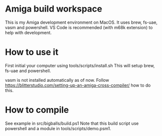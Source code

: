 # Amiga build workspace
This is my Amiga development environment on MacOS.
It uses brew, fs-uae, vasm and powershell. VS Code is recommended (with m68k extension) to help with development.

# How to use it
First initial your computer using tools/scripts/install.sh
This will setup brew, fs-uae and powershell.

vasm is not installed automatically as of now.
Follow https://blitterstudio.com/setting-up-an-amiga-cross-compiler/ how to do this.

# How to compile
See example in src/bigballs/build.ps1
Note that this build script use powershell and a module in tools/scripts/demo.psm1.
